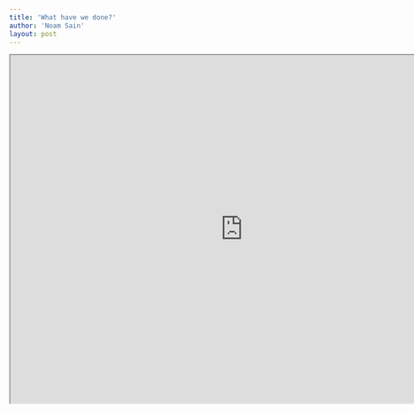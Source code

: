 ```yaml
---
title: 'What have we done?'
author: 'Noam Sain'
layout: post
---
```


<iframe allowfullscreen="" height="630" src="https://www.youtube.com/embed/-9SPdh4Nzy4?feature=oembed" title="What Have We Done? - Black Woman Doesn't Like Obama No-More" width="840"></iframe>

